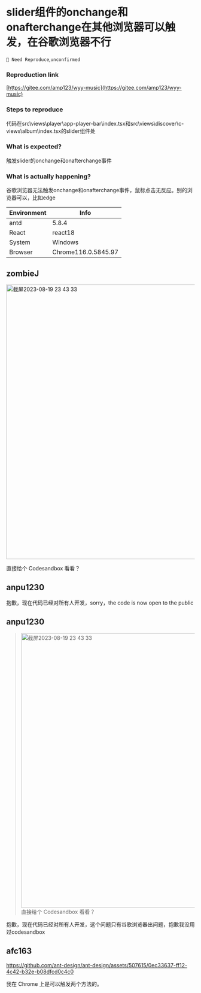 # slider组件的onchange和onafterchange在其他浏览器可以触发，在谷歌浏览器不行

`🤔 Need Reproduce`,`unconfirmed`

### Reproduction link

[https://gitee.com/amp123/wyy-music](https://gitee.com/amp123/wyy-music)

### Steps to reproduce

代码在src\views\player\app-player-bar\index.tsx和src\views\discover\c-views\album\index.tsx的slider组件处

### What is expected?

触发slider的onchange和onafterchange事件

### What is actually happening?

谷歌浏览器无法触发onchange和onafterchange事件，鼠标点击无反应。别的浏览器可以，比如edge

| Environment | Info                |
| ----------- | ------------------- |
| antd        | 5.8.4               |
| React       | react18             |
| System      | Windows             |
| Browser     | Chrome116.0.5845.97 |

<!-- generated by ant-design-issue-helper. DO NOT REMOVE -->

## zombieJ

<img width="734" alt="截屏2023-08-19 23 43 33" src="https://github.com/ant-design/ant-design/assets/5378891/dbd9f3c1-d920-4dca-ae22-9180b9c5103f">

直接给个 Codesandbox 看看？

## anpu1230

抱歉，现在代码已经对所有人开发，sorry，the code is now open to the public

## anpu1230

> <img alt="截屏2023-08-19 23 43 33" width="734" src="https://user-images.githubusercontent.com/5378891/261806740-dbd9f3c1-d920-4dca-ae22-9180b9c5103f.png">
> 直接给个 Codesandbox 看看？

抱歉，现在代码已经对所有人开发，这个问题只有谷歌浏览器出问题，抱歉我没用过codesandbox

## afc163

https://github.com/ant-design/ant-design/assets/507615/0ec33637-ff12-4c42-b32e-b08dfcd0c4c0

我在 Chrome 上是可以触发两个方法的。
